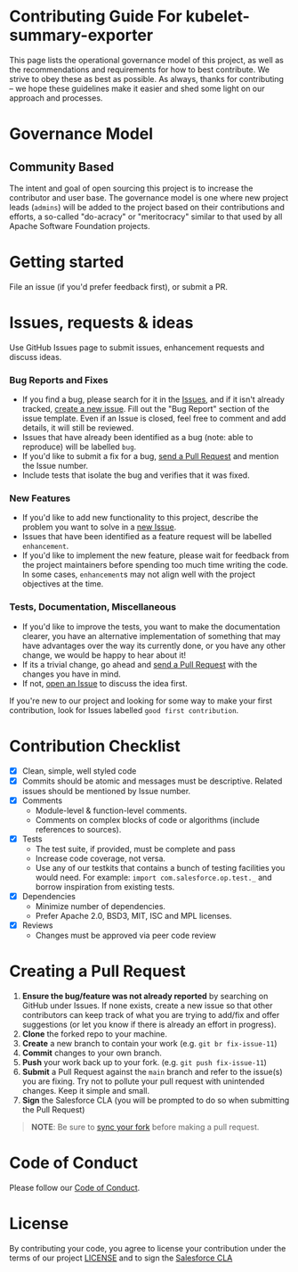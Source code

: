 # Contributing Guide For kubelet-summary-exporter

This page lists the operational governance model of this project, as well as the recommendations and requirements for how to best contribute. We strive to obey these as best as possible. As always, thanks for contributing – we hope these guidelines make it easier and shed some light on our approach and processes.

# Governance Model

## Community Based

The intent and goal of open sourcing this project is to increase the contributor and user base. The governance model is one where new project leads (`admins`) will be added to the project based on their contributions and efforts, a so-called "do-acracy" or "meritocracy" similar to that used by all Apache Software Foundation projects.

# Getting started

File an issue (if you'd prefer feedback first), or submit a PR.

# Issues, requests & ideas

Use GitHub Issues page to submit issues, enhancement requests and discuss ideas.

### Bug Reports and Fixes
-  If you find a bug, please search for it in the [Issues](https://github.com/kubelet-summary-exporter/issues), and if it isn't already tracked,
   [create a new issue](https://github.com/kubelet-summary-exporter/issues/new). Fill out the "Bug Report" section of the issue template. Even if an Issue is closed, feel free to comment and add details, it will still
   be reviewed.
-  Issues that have already been identified as a bug (note: able to reproduce) will be labelled `bug`.
-  If you'd like to submit a fix for a bug, [send a Pull Request](#creating_a_pull_request) and mention the Issue number.
  -  Include tests that isolate the bug and verifies that it was fixed.

### New Features
-  If you'd like to add new functionality to this project, describe the problem you want to solve in a [new Issue](https://github.com/kubelet-summary-exporter/issues/new).
-  Issues that have been identified as a feature request will be labelled `enhancement`.
-  If you'd like to implement the new feature, please wait for feedback from the project
   maintainers before spending too much time writing the code. In some cases, `enhancement`s may
   not align well with the project objectives at the time.

### Tests, Documentation, Miscellaneous
-  If you'd like to improve the tests, you want to make the documentation clearer, you have an
   alternative implementation of something that may have advantages over the way its currently
   done, or you have any other change, we would be happy to hear about it!
  -  If its a trivial change, go ahead and [send a Pull Request](#creating_a_pull_request) with the changes you have in mind.
  -  If not, [open an Issue](https://github.com/kubelet-summary-exporter/issues/new) to discuss the idea first.

If you're new to our project and looking for some way to make your first contribution, look for
Issues labelled `good first contribution`.

# Contribution Checklist

- [x] Clean, simple, well styled code
- [x] Commits should be atomic and messages must be descriptive. Related issues should be mentioned by Issue number.
- [x] Comments
  - Module-level & function-level comments.
  - Comments on complex blocks of code or algorithms (include references to sources).
- [x] Tests
  - The test suite, if provided, must be complete and pass
  - Increase code coverage, not versa.
  - Use any of our testkits that contains a bunch of testing facilities you would need. For example: `import com.salesforce.op.test._` and borrow inspiration from existing tests.
- [x] Dependencies
  - Minimize number of dependencies.
  - Prefer Apache 2.0, BSD3, MIT, ISC and MPL licenses.
- [x] Reviews
  - Changes must be approved via peer code review

# Creating a Pull Request

1. **Ensure the bug/feature was not already reported** by searching on GitHub under Issues.  If none exists, create a new issue so that other contributors can keep track of what you are trying to add/fix and offer suggestions (or let you know if there is already an effort in progress).
3. **Clone** the forked repo to your machine.
4. **Create** a new branch to contain your work (e.g. `git br fix-issue-11`)
4. **Commit** changes to your own branch.
5. **Push** your work back up to your fork. (e.g. `git push fix-issue-11`)
6. **Submit** a Pull Request against the `main` branch and refer to the issue(s) you are fixing. Try not to pollute your pull request with unintended changes. Keep it simple and small.
7. **Sign** the Salesforce CLA (you will be prompted to do so when submitting the Pull Request)

> **NOTE**: Be sure to [sync your fork](https://help.github.com/articles/syncing-a-fork/) before making a pull request.


# Code of Conduct
Please follow our [Code of Conduct](CODE_OF_CONDUCT.md).

# License
By contributing your code, you agree to license your contribution under the terms of our project [LICENSE](LICENSE.txt) and to sign the [Salesforce CLA](https://cla.salesforce.com/sign-cla)

